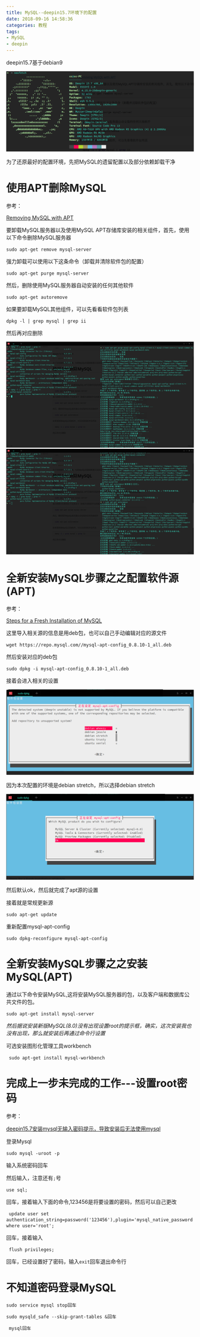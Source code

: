 ```yaml
---
title: MySQL--deepin15.7环境下的配置
date: 2018-09-16 14:58:36
categories: 教程
tags:
- MySQL
- deepin
---
```


deepin15.7基于debian9

<!-- more -->

<img src="https://raw.githubusercontent.com/GreenHatHG/blog_image/master/deepin%E4%BF%A1%E6%81%AF.png">



为了还原最好的配置环境，先把MySQL的遗留配置以及部分依赖卸载干净

# 使用APT删除MySQL

参考：

[Removing MySQL with APT](https://dev.mysql.com/doc/mysql-apt-repo-quick-guide/en/index.html#apt-repo-remove)

要卸载MySQL服务器以及使用MySQL APT存储库安装的相关组件，首先，使用以下命令删除MySQL服务器

```shell
sudo apt-get remove mysql-server
```

强力卸载可以使用以下这条命令（卸载并清除软件包的配置）

```shell
sudo apt-get purge mysql-server
```

然后，删除使用MySQL服务器自动安装的任何其他软件

```shell
sudo apt-get autoremove
```

如果要卸载MySQL其他组件，可以先看看软件包列表

```shell
dpkg -l | grep mysql | grep ii
```

然后再对应删除

<img src="https://raw.githubusercontent.com/GreenHatHG/blog_image/master/mysql%E5%8D%B8%E8%BD%BD.png">

<img src="https://raw.githubusercontent.com/GreenHatHG/blog_image/master/mysql%E5%8D%B8%E8%BD%BD2.png">

# 全新安装MySQL步骤之之配置软件源(APT)

参考：

[Steps for a Fresh Installation of MySQL](https://dev.mysql.com/doc/mysql-apt-repo-quick-guide/en/index.html#apt-repo-fresh-install)

这里导入相关源的信息是用deb包，也可以自己手动编辑对应的源文件

```shell
wget https://repo.mysql.com//mysql-apt-config_0.8.10-1_all.deb
```

然后安装对应的deb包

```shell
sudo dpkg -i mysql-apt-config_0.8.10-1_all.deb
```

接着会进入相关的设置

<img src="https://raw.githubusercontent.com/GreenHatHG/blog_image/master/mysql-apt-config1.png">

因为本次配置的环境是debian stretch，所以选择debian stretch

<img src="https://raw.githubusercontent.com/GreenHatHG/blog_image/master/mysql-apt-config2.png">

然后默认ok，然后就完成了apt源的设置

接着就是常规更新源

```shell
sudo apt-get update
```

重新配置mysql-apt-config

```shell
sudo dpkg-reconfigure mysql-apt-config
```

# 全新安装MySQL步骤之之安装MySQL(APT)

通过以下命令安装MySQL,这将安装MySQL服务器的包，以及客户端和数据库公共文件的包。

```shell
sudo apt-get install mysql-server
```

*然后据说安装新版MySQL(8.0)没有出现设置root的提示框，确实，这次安装我也没有出现，那么就安装后再通过命令行设置*

可选安装图形化管理工具workbench

```shell
 sudo apt-get install mysql-workbench 
```

# 完成上一步未完成的工作---设置root密码

参考：

[deepin15.7安装mysql无输入密码提示，导致安装后无法使用mysql](https://bbs.deepin.org/forum.php?mod=viewthread&tid=168685&highlight=mysql)

登录Mysql

```shell
sudo mysql -uroot -p
```

输入系统密码回车

然后输入，注意还有`;`号

```shell
use sql;
```

回车，接着输入下面的命令,123456是将要设置的密码，然后可以自己更改

```shell
 update user set authentication_string=password('123456'),plugin='mysql_native_password' where user='root';
```

回车，接着输入

```shell
 flush privileges;
```

回车，已经设置好了密码，输入`exit`回车退出命令行

# 不知道密码登录MySQL

```shell
sudo service mysql stop回车
```

```shell
sudo mysqld_safe --skip-grant-tables &回车
```

```shell
 mysql回车
```





